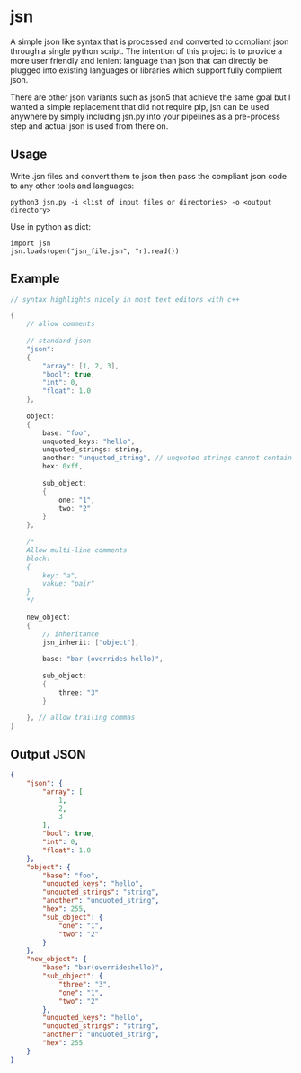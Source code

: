 # jsn

A simple json like syntax that is processed and converted to compliant json through a single python script. The intention of this project is to provide a more user friendly and lenient language than json that can directly be plugged into existing languages or libraries which support fully complient json.

There are other json variants such as json5 that achieve the same goal but I wanted a simple replacement that did not require pip, jsn can be used anywhere by simply including jsn.py into your pipelines as a pre-process step and actual json is used from there on.

## Usage

Write .jsn files and convert them to json then pass the compliant json code to any other tools and languages:

```
python3 jsn.py -i <list of input files or directories> -o <output directory>
```

Use in python as dict:

```
import jsn
jsn.loads(open("jsn_file.jsn", "r).read())
```

## Example

```c++
// syntax highlights nicely in most text editors with c++

{         
    // allow comments
    
    // standard json
    "json":
    {
        "array": [1, 2, 3],
        "bool": true,
        "int": 0,
        "float": 1.0
    },
    
    object:
    {
        base: "foo",
        unquoted_keys: "hello",
        unquoted_strings: string,
        another: "unquoted_string", // unquoted strings cannot contain whitespace
        hex: 0xff,
        
        sub_object:
        {
            one: "1",
            two: "2"
        }
    },
    
    /*
    Allow multi-line comments
    block:
    {
        key: "a",
        vakue: "pair"
    }
    */
    
    new_object:
    {
        // inheritance
        jsn_inherit: ["object"],
        
        base: "bar (overrides hello)",
        
        sub_object:
        {
            three: "3"
        }
        
    }, // allow trailing commas
}

```

## Output JSON

```json
{
    "json": {
        "array": [
            1,
            2,
            3
        ],
        "bool": true,
        "int": 0,
        "float": 1.0
    },
    "object": {
        "base": "foo",
        "unquoted_keys": "hello",
        "unquoted_strings": "string",
        "another": "unquoted_string",
        "hex": 255,
        "sub_object": {
            "one": "1",
            "two": "2"
        }
    },
    "new_object": {
        "base": "bar(overrideshello)",
        "sub_object": {
            "three": "3",
            "one": "1",
            "two": "2"
        },
        "unquoted_keys": "hello",
        "unquoted_strings": "string",
        "another": "unquoted_string",
        "hex": 255
    }
}
```

